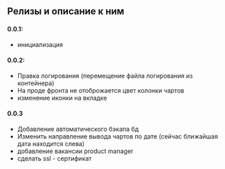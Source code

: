 ## Релизы и описание к ним

#### 0.0.1:

- инициализация

#### 0.0.2:

- Правка логирования (перемещение файла логирования из контейнера)
- На проде фронта не отоброжается цвет колонки чартов
- изменение иконки на вкладке

#### 0.0.3

- Добавление автоматического бэкапа бд
- Изменить направление вывода чартов по дате (сейчас ближайшая дата находится слева)
- добавление вакансии product manager
- сделать ssl - сертификат
